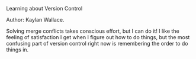 Learning about Version Control

Author: Kaylan Wallace.

Solving merge conflicts takes conscious effort, but I can do it!
I like the feeling of satisfaction I get when I figure out how to do things, but the most confusing part of version control right now is remembering the order to do things in.
